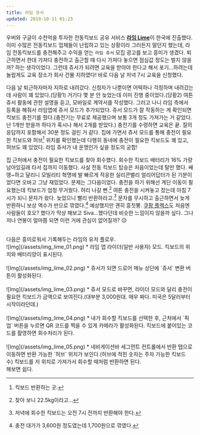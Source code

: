 ```yaml
---
title: 라임 쥬서
updated: 2019-10-11 01:23
---
```


우버와 구글이 수천억을 투자한 전동킥보드 공유 서비스 <b>[라임 Lime](https://www.li.me/ko-kr/hompeiji)</b>이 한국에 진출했다. 이미 수많은 전동킥보드 업체들이 난립하고 있는 상황이라 그러든지 말던지 했는데, 라임 전동킥보드를 충전해주고 수익을 얻는 `라임 쥬서` 모집 광고를 보고 흥미가 생겼다. 퇴근하면서 한대 가져다 충전하고 출근할 때 다시 가져다 놓으면 점심값 정도는 벌지 않을까? 하는 생각이었다. 그런데 쥬서가 되려면 교육을 받아야 한다고 해서 포기…하려는데 놀랍게도 교육 장소가 회사 건물 지하였다! 바로 다음 날 저녁 7시 교육을 신청했다.

다음 날 퇴근하자마자 지하로 내려갔다. 신청자가 나뿐이면 어떡하나 걱정하며 내려갔는데 사람이 꽤 있었다.(당황1) 거기다 몇 분 안 늦었는데 이미 진행 중이었다.(당황2) 여튼 쥬서 활동에 관한 설명을 듣고, 모바일로 계약서를 작성했다. 그러고 나니 라임 측에서 등록을 해줘서 라임앱에 쥬서 모드가 추가되었다. 쥬서 모드가 잘 작동하는 게 확인되면 킥보드 충전기를 줬다.(충전기는 무료로 제공했으며 보통 3개 정도 가져가는 거 같았다. 난 1개만 받을까 하다가 혹시나 해서 2개를 받았다.) 충전기를 수령하면 교육은 끝. 질의응답까지 포함해서 30분 정도 걸린 거 같다. 집에 가면서 쥬서 모드를 통해 충전이 필요한 킥보드와 허브[^1] 위치를 확인했는데 다행히 동네에 충전이 필요한 킥보드도 꽤 있고, 허브도 꽤 있었다. 라임 쥬서가 내 운명인가 싶을 정도의 궁합!

집 근처에서 충전이 필요한 킥보드를 찾아 회수했다. 회수한 킥보드 배터리가 16% 가량 남아있길래 타서 집까지 이동했다. 사실 전동 킥보드 탑승은 처음이었는데 탈만 했다. 쌔앵~하고 달리니 모빌리티 혁명에 발 빠르게 적응한 실리콘밸리 얼리어답터가 된 기분이었다면 오바고 그냥 재밌었다. 문제는 그다음이었다. 충전을 하기 위해선 계단 이동이 필요했는데 킥보드가 엄청 무거웠다. 허리 나갈 뻔.[^2] 여튼 충전을 시켜놓고 잤는데 아침 7시가 되니 문자가 왔다. 늦었으니 빨리 반환하라고.[^3] 문자를 무시하고 출근하면서 늦게 반환하니 보상 액수가 반으로 깎였다.[^4] 예상했지만 괜히 흥칫뿡. [쿠팡 플렉스](https://www.li.me/ko-kr/hompeiji)도 처음엔 사람들이 호오? 했다가 막상 해보고 Siva...했다던데 비슷한 느낌이지 않을까 싶다.
그나저나 연봉이 얼마쯤 되면 이런 거에 관심이 없어질까? 😥

<br>
다음은 흥미로워서 기록해두는 라임의 유저 플로우.

<br>
![Img](/assets/img_lime_01.png)
* 라임 앱 라이더(일반 사용자) 모드. 킥보드의 위치와 배터리양이 표시된다.

<br>
<br>
![Img](/assets/img_lime_02.png)
* 쥬서가 되면 드로어 메뉴 상단에 `쥬서` 변환 버튼이 활성화된다.

<br>
<br>
![Img](/assets/img_lime_03.png)
* 쥬서 모드로 바꾸면, 라이더 모드와 달리 충전이 필요한 킥보드가 금액으로 보여진다.(대부분 3,000원대. 매우 짜다. 미국은 5달러부터 시작이라던데.)

<br>
<br>
![Img](/assets/img_lime_04.png)
* 내가 회수할 킥보드를 선택한 후, 근처에서 `픽업` 버튼을 누르면 QR 코드를 찍을 수 있게 카메라가 활성화된다. 킥보드에 붙어있는 코드를 촬영하면 회수처리가 된다.

<br>
<br>
![Img](/assets/img_lime_05.png)
* 네비게이션바 세그먼트 컨트롤에서 반환 탭으로 이동하면 반환 가능한 `허브` 위치가 보인다.(허브에 적힌 숫자는 주차 가능한 킥보드 수) 킥보드를 저 위치로 가져가서 회수할 때처럼 반환하면 된다.
<br>해보면 쉽다.

<br>

[^1]: 킥보드 반환하는 곳.
[^2]: 찾아 보니 22.5kg이라고…
[^3]: 저녁에 회수한 킥보드는 오전 7시 전까지 반환해야 한다.
[^4]: 충전 대가가 3,600원 정도였는데 1,700원으로 깎였다.
